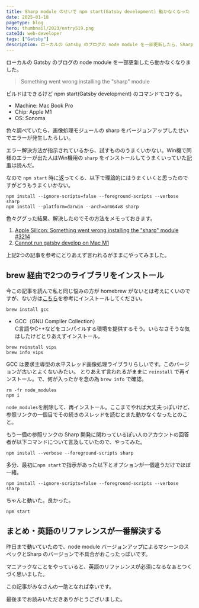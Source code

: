 ```yaml
---
title: Sharp module のせいで npm start(Gatsby development) 動かなくなった
date: 2025-01-18
pagetype: blog
hero: thumbnail/2023/entry519.png
cateId: web-developer
tags: ["Gatsby"]
description: ローカルの Gatsby のブログの node module を一部更新したら、Sharp module のせいで npm startができなくなりました。画像処理モジュールの sharp をバージョンアップしたせいでエラーが発生したらしい。色々ググった結果、解決したのでその方法をメモっておきます。
---
```


ローカルの Gatsby のブログの node module を一部更新したら動かなくなりました。

> Something went wrong installing the "sharp" module

ビルドはできるけど npm start(Gatsby development) のコマンドでコケる。

<prof></prof>

* Machine: Mac Book Pro
* Chip: Apple M1
* OS: Sonoma

色々調べていたら、画像処理モジュールの sharp をバージョンアップしたせいでエラーが発生したらしい。

エラー解決方法が指示されているから、試すもののうまくいかない。Win機で同様のエラーが出た人はWin機用の `sharp` をインストールしてうまくいっていた[記事](https://qiita.com/taqumo/items/d1ccae13739e6627f7b5)は読んだ。

なので `npm start` 時に返ってくる、以下で理論的にはうまくいくと思ったのですがどうもうまくいかない。

```shell:title=コマンド
npm install --ignore-scripts=false --foreground-scripts --verbose sharp
npm install --platform=darwin --arch=arm64v8 sharp
```

色々ググった結果、解決したのでその方法をメモっておきます。

1. [Apple Silicon: Something went wrong installing the "sharp" module #3214](https://github.com/lovell/sharp/issues/3214)
2. [Cannot run gatsby develop on Mac M1](https://github.com/gatsbyjs/gatsby/discussions/29891)

上記2つの記事を参考にとりあえず言われるがままにやってみました。

## brew 経由で2つのライブラリをインストール
今この記事を読んで私と同じ悩みの方が homebrew がないとは考えにくいのですが、ない方は[こちら](https://brew.sh/ja/)を参考にインストールしてください。

```shell:title=コマンド
brew install gcc
```

* GCC（GNU Compiler Collection）<br>
C言語やC++などをコンパイルする環境を提供するそう。いらなさそうな気はしたけどとりあえずインストール。

```shell:title=コマンド
brew reinstall vips
brew info vips
```

GCC は要求主導型の水平スレッド画像処理ライブラリらしいです。このバージョンが古いとよくないみたい。
とりあえず言われるがままに `reinstall` で再インストール。で、何が入ったかを念の為 `brew info` で確認。

```shell:title=コマンド
rm -fr node_modules
npm i
```
`node_modules`を削除して、再インストール。ここまでやれば大丈夫っぽいけど、参照リンクの一個目でその続きのスレッドを読むとまた動かなくなったとのこと。

もう一個の参照リンクの Sharp 開発に関わっているぽい人のアカウントの回答者が以下コマンドについて言及していたので、やってみた。

```shell:title=コマンド
npm install --verbose --foreground-scripts sharp
```

多分、最初に`npm start`で指示があった以下とオプションが一個違うだけでほぼ一緒。

```shell:title=コマンド
npm install --ignore-scripts=false --foreground-scripts --verbose sharp
```

ちゃんと動いた。良かった。
```shell:title=コマンド
npm start
```

## まとめ・英語のリファレンスが一番解決する
昨日まで動いていたので、node module バージョンアップによるマシーンのスペックとSharp のバージョンで不具合がおこったっぽいです。

マニアックなことをやっていると、英語のリファレンスが必須になるなぁとつくづく思いました。

この記事がみなさんの一助となれば幸いです。

最後までお読みいただきありがとうございました。
